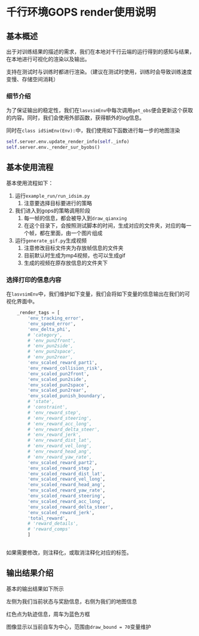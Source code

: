 # 千行环境GOPS render使用说明

## 基本概述

出于对训练结果的描述的需求，我们在本地对千行云端的运行得到的感知与结果，在本地进行可视化的渲染以及输出。

支持在测试时与训练时都进行渲染。（建议在测试时使用，训练时会导致训练速度变慢、存储空间消耗）

### 细节介绍

为了保证输出的稳定性，我们在`lasvsimEnv`中每次调用`get_obs`便会更新这个获取的内容。同时，我们会使用外部函数，获得额外的log信息。

同时在`class idSimEnv(Env):`中，我们使用如下函数进行每一步的地图渲染 

```python
self.server.env.update_render_info(self._info)
self.server.env._render_sur_byobs()
```

## 基本使用流程

基本使用流程如下：

1. 运行`example_run/run_idsim.py`
   1. 注意要选择目标要进行的策略
2. 我们进入到gops的策略调用阶段
   1. 每一帧的信息，都会被导入到`draw_qianxing`
   2. 在这个目录下，会按照测试脚本的时间，生成对应的文件夹，对应的每一个帧，都在里面，由一个图片组成
3. 运行`generate_gif.py`生成视频
   1. 注意修改目标文件夹为存放帧信息的文件夹
   2. 目前默认时生成为mp4视频，也可以生成gif
   3. 生成的视频在原存放信息的文件夹下

### 选择打印的信息内容

在`lasvsimEnv`中，我们维护如下变量，我们会将如下变量的信息输出在我们的可视化界面中。

```python
    _render_tags = [
        'env_tracking_error', 
        'env_speed_error', 
        'env_delta_phi', 
        # 'category', 
        # 'env_pun2front', 
        # 'env_pun2side', 
        # 'env_pun2space', 
        # 'env_pun2rear', 
        'env_scaled_reward_part1', 
        'env_reward_collision_risk', 
        'env_scaled_pun2front', 
        'env_scaled_pun2side', 
        'env_scaled_pun2space', 
        'env_scaled_pun2rear', 
        'env_scaled_punish_boundary', 
        # 'state', 
        # 'constraint', 
        # 'env_reward_step', 
        # 'env_reward_steering', 
        # 'env_reward_acc_long', 
        # 'env_reward_delta_steer', 
        # 'env_reward_jerk', 
        # 'env_reward_dist_lat', 
        # 'env_reward_vel_long', 
        # 'env_reward_head_ang', 
        # 'env_reward_yaw_rate', 
        'env_scaled_reward_part2', 
        'env_scaled_reward_step', 
        'env_scaled_reward_dist_lat', 
        'env_scaled_reward_vel_long', 
        'env_scaled_reward_head_ang', 
        'env_scaled_reward_yaw_rate', 
        'env_scaled_reward_steering', 
        'env_scaled_reward_acc_long', 
        'env_scaled_reward_delta_steer', 
        'env_scaled_reward_jerk', 
        'total_reward',
        # 'reward_details', 
        # 'reward_comps'
        ]
    
```

如果需要修改，则注释化，或取消注释化对应的标签。

## 输出结果介绍

基本的输出结果如下所示



左侧为我们当前状态与奖励信息，右侧为我们的地图信息

红色点为轨迹信息，周车为蓝色方框

图像显示以当前自车为中心，范围由`draw_bound = 70`变量维护